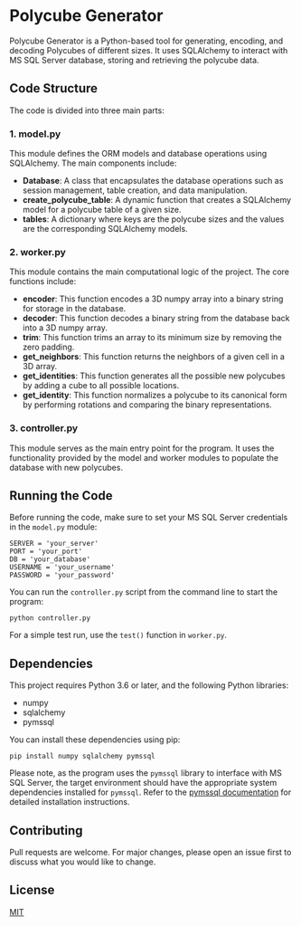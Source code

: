 # Polycube Generator

Polycube Generator is a Python-based tool for generating, encoding, and decoding Polycubes of different sizes. It uses SQLAlchemy to interact with MS SQL Server database, storing and retrieving the polycube data.

## Code Structure

The code is divided into three main parts:

### 1. model.py

This module defines the ORM models and database operations using SQLAlchemy. The main components include:
- **Database**: A class that encapsulates the database operations such as session management, table creation, and data manipulation.
- **create_polycube_table**: A dynamic function that creates a SQLAlchemy model for a polycube table of a given size.
- **tables**: A dictionary where keys are the polycube sizes and the values are the corresponding SQLAlchemy models.

### 2. worker.py

This module contains the main computational logic of the project. The core functions include:
- **encoder**: This function encodes a 3D numpy array into a binary string for storage in the database.
- **decoder**: This function decodes a binary string from the database back into a 3D numpy array.
- **trim**: This function trims an array to its minimum size by removing the zero padding.
- **get_neighbors**: This function returns the neighbors of a given cell in a 3D array.
- **get_identities**: This function generates all the possible new polycubes by adding a cube to all possible locations.
- **get_identity**: This function normalizes a polycube to its canonical form by performing rotations and comparing the binary representations.

### 3. controller.py

This module serves as the main entry point for the program. It uses the functionality provided by the model and worker modules to populate the database with new polycubes.

## Running the Code

Before running the code, make sure to set your MS SQL Server credentials in the `model.py` module:
```
SERVER = 'your_server'
PORT = 'your_port'
DB = 'your_database'
USERNAME = 'your_username'
PASSWORD = 'your_password'
```

You can run the `controller.py` script from the command line to start the program:

```
python controller.py
```

For a simple test run, use the `test()` function in `worker.py`.

## Dependencies

This project requires Python 3.6 or later, and the following Python libraries:
- numpy
- sqlalchemy
- pymssql

You can install these dependencies using pip:

```
pip install numpy sqlalchemy pymssql
```

Please note, as the program uses the `pymssql` library to interface with MS SQL Server, the target environment should have the appropriate system dependencies installed for `pymssql`. Refer to the [pymssql documentation](http://pymssql.org/en/latest/intro.html#install) for detailed installation instructions.

## Contributing

Pull requests are welcome. For major changes, please open an issue first to discuss what you would like to change.

## License

[MIT](https://choosealicense.com/licenses/mit/)
